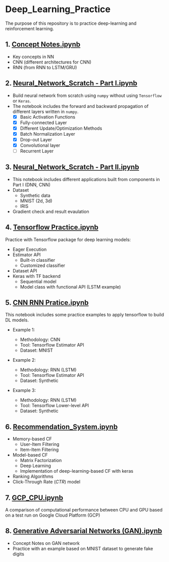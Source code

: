 # Deep_Learning_Practice
The purpose of this repository is to practice deep-learning and reinforcement learning. 

## 1. [Concept Notes.ipynb](https://github.com/shiwang0211/deep_learning_practice/blob/master/Concepts_Notes.ipynb)
- Key concepts in NN
- CNN (different architectures for CNN)
- RNN (from RNN to LSTM/GRU)


## 2. [Neural_Network_Scratch - Part I.ipynb](https://github.com/shiwang0211/deep_learning_practice/blob/master/Neural_Network_Scratch%20-%20Part%20I.ipynb)
- Build neural network from scratch using `numpy` without using `Tensorflow` or `Keras`. 
- The notebook includes the forward and backward propagation of different layers written in `numpy`.
  - [X] Basic Activation Functions
  - [X] Fully-connected Layer 
  - [X] Different Update/Optimization Methods
  - [X] Batch Normalization Layer
  - [X] Drop-out Layer
  - [X] Convolutional layer
  - [ ] Recurrent Layer

## 3. [Neural_Network_Scratch - Part II.ipynb](https://github.com/shiwang0211/deep_learning_practice/blob/master/Neural_Network_Scratch%20-%20Part%20II.ipynb)
- This notebook includes different applications built from components in Part I (DNN, CNN)
- Dataset
  - Synthetic data
  - MNIST (2d, 3d)
  - IRIS
- Gradient check and result evaulation

## 4. [Tensorflow Practice.ipynb](http://localhost:8890/notebooks/deep_learning_practice/Tensorflow%20Practice.ipynb)
Practice with Tensorflow package for deep learning models:
- Eager Execution
- Estimator API
    - Built-in classifier
    - Customized classifier
- Dataset API
- Keras with TF backend
    - Sequential model
    - Model class with functional API (LSTM example)

## 5. [CNN RNN Pratice.ipynb](https://github.com/shiwang0211/deep_learning_practice/blob/master/CNN%20RNN%20Practice.ipynb)
This notebook includes some practice examples to apply tensorflow to build DL models.
- Example 1:
  - Methodology: CNN 
  - Tool: Tensorflow Estimator API
  - Dataset: MNIST

- Example 2: 
  - Methodology: RNN (LSTM)
  - Tool: Tensorflow Estimator API
  - Dataset: Synthetic
  
- Example 3: 
  - Methodology: RNN (LSTM)
  - Tool: Tensorflow Lower-level API
  - Dataset: Synthetic

## 6. [Recommendation_System.ipynb](https://github.com/shiwang0211/nlp_practice/blob/master/Recommender_System.ipynb)
- Memory-based CF
    - User-Item Filtering
    - Item-Item Filtering
- Model-based CF
    - Matrix Factorization
    - Deep Learning
    - Implementation of deep-learning-based CF with keras
- Ranking Algorithms
- Click-Through Rate (*CTR*) model

## 7. [GCP_CPU.ipynb](https://github.com/shiwang0211/deep_learning_practice/blob/master/GCP_GPU.ipynb)
A comparison of computational performance between CPU and GPU based on a test run on Google Cloud Platform (GCP)

## 8. [Generative Adversarial Networks (GAN).ipynb](https://github.com/shiwang0211/deep_learning_practice/blob/master/Generative%20Adversarial%20Networks%20(GAN).ipynb)
- Concept Notes on GAN network
- Practice with an example based on MNIST dataset to generate fake digits

